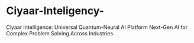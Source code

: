 # Ciyaar-Inteligency-
Ciyaar Intelligence: Universal Quantum-Neural AI Platform Next-Gen AI for Complex Problem Solving Across Industries  
